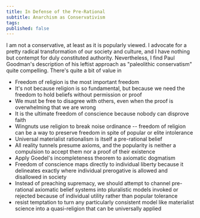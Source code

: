 ```yaml
---
title: In Defense of the Pre-Rational
subtitle: Anarchism as Conservativism
tags: 
published: false
---
```


I am not a conservative, at least as it is popularly viewed.  I advocate for a pretty radical transformation of our society and culture, and I have nothing but contempt for duly constituted authority.  Nevertheless, I find Paul Goodman's description of his leftist approach as "paleolithic conservatism" quite compelling.  There's quite a bit of value in 

* Freedom of religion is the most important freedom
* It's not because religion is so fundamental, but because we need the freedom to hold beliefs without permission or proof
* We must be free to disagree with others, even when the proof is overwhelming that we are wrong
* It is the ultimate freedom of conscience because nobody can disprove faith
* Wingnuts use religion to break noise ordinance -- freedom of religion can be a way to preserve freedom in spite of popular or elite intolerance
* Universal materialist rationalism is itself a pre-rational belief
* All reality tunnels presume axioms, and the popularity is neither a compulsion to accept them nor a proof of their existence
* Apply Goedel's incompleteness theorem to axiomatic dogmatism
* Freedom of conscience maps directly to individual liberty because it delineates exactly where individual prerogative is allowed and disallowed in society
* Instead of preaching supremacy, we should attempt to channel pre-rational axiomatic belief systems into pluralistic models invoked or rejected because of individual utility rather than popular tolerance
* resist temptation to turn any particularly consistent model like materialist science into a quasi-religion that can be universally applied